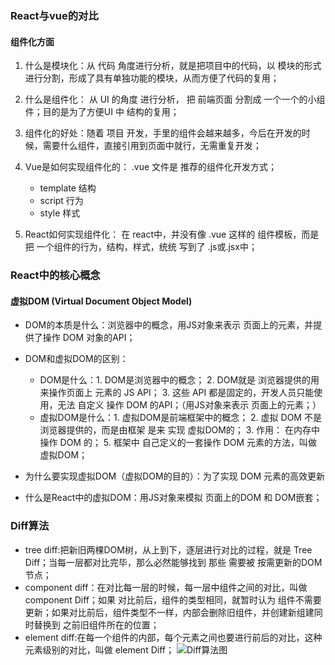 ### React与vue的对比
#### 组件化方面
1. 什么是模块化：从 代码 角度进行分析，就是把项目中的代码，以 模块的形式进行分割，形成了具有单独功能的模块，从而方便了代码的复用；
2. 什么是组件化： 从  UI 的角度 进行分析， 把 前端页面 分割成 一个一个的小组件；目的是为了方便UI 中 结构的复用；
3. 组件化的好处：随着 项目 开发，手里的组件会越来越多，今后在开发的时候，需要什么组件，直接引用到页面中就行，无需重复开发；
4. Vue是如何实现组件化的： .vue 文件是 推荐的组件化开发方式；
   - template  结构
   - script  行为
   - style 样式

5. React如何实现组件化： 在 react中，并没有像 .vue 这样的 组件模板，而是 把 一个组件的行为，结构，样式，统统 写到了 .js或.jsx中；

### React中的核心概念
#### 虚拟DOM (Virtual Document Object Model)
- DOM的本质是什么：浏览器中的概念，用JS对象来表示 页面上的元素，并提供了操作 DOM 对象的API；
- DOM和虚拟DOM的区别：
  - DOM是什么：1. DOM是浏览器中的概念； 2. DOM就是 浏览器提供的用来操作页面上 元素的 JS API； 3.  这些 API 都是固定的，开发人员只能使用，无法 自定义 操作 DOM 的API；（用JS对象来表示 页面上的元素；）
  - 虚拟DOM是什么：1. 虚拟DOM是前端框架中的概念； 2. 虚拟 DOM 不是浏览器提供的，而是由框架 是来 实现 虚拟DOM的； 3.  作用： 在内存中操作 DOM  的； 5. 框架中 自己定义的一套操作 DOM 元素的方法，叫做虚拟DOM；

- 为什么要实现虚拟DOM（虚拟DOM的目的）：为了实现 DOM 元素的高效更新
- 什么是React中的虚拟DOM：用JS对象来模拟 页面上的DOM 和 DOM嵌套；

### Diff算法
- tree diff:把新旧两棵DOM树，从上到下，逐层进行对比的过程，就是 Tree Diff；当每一层都对比完毕，那么必然能够找到 那些 需要被 按需更新的DOM节点；
- component diff：在对比每一层的时候，每一层中组件之间的对比，叫做 component Diff；如果 对比前后，组件的类型相同，就暂时认为 组件不需要更新；如果对比前后，组件类型不一样，内部会删除旧组件，并创建新组建同时替换到 之前旧组件所在的位置；
- element diff:在每一个组件的内部，每个元素之间也要进行前后的对比，这种元素级别的对比，叫做 element Diff；
![Diff算法图](./images/Diff.png)


<script src='./data-bar.js'></script>
<script>
  var name = 'introduce';
  eleObj.child.forEach(function(item){
    if(item.name && item.name === name){
      item.child[0].style = Object.assign({}, item.child[0].style, {color: '#fc6423'});
    }
  })
</script>
<script src='../../static-source/createElment.js'></script>
